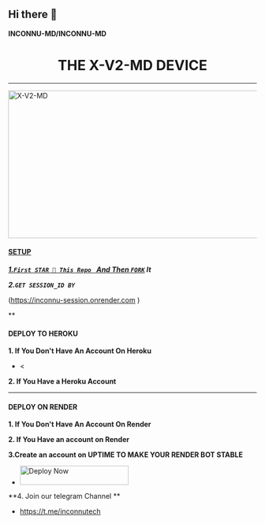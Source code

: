 ## Hi there 👋

**INCONNU-MD/INCONNU-MD**

<h1 align="center"> THE X-V2-MD DEVICE </h1>
<p align="center">  
  
***
  
<a href="https://github.com/Darkside-Md?tab=followers">
  </p>
    <img alt="X-V2-MD" width="700" height="300" src="![Screenshot_20240811-154120](https://github.com/user-attachments/assets/74dfab25-3e40-4b6d-95e3-32c7877875cd)
">
<p align="center">
<p align="center">
<a 
<p/>
<p align="center">
<a href="https://whatsapp.com/channel/0029VagRTIL35fLznbNoaV21"

***

#### SETUP 

***1.`First STAR 🌟 This Repo ` And Then [`FORK`](https://github.com/INCONNU-MD) It***

***2.`GET SESSION_ID BY`***

(https://inconnu-session.onrender.com )

**

#### DEPLOY TO HEROKU 
**1. If You Don't Have An Account On Heroku**
- <

**2. If You Have a Heroku Account**


***

#### DEPLOY ON RENDER 
**1. If You Don't Have An Account On Render**

**2. If You Have an account on Render**


**3.Create an account on UPTIME TO MAKE YOUR RENDER BOT STABLE**
- <a href="https://uptimerobot.com"><img title="Deploy Now" src="https://img.shields.io/badge/CREATE NOW-h?color=red&style=for-the-badge&logo=msi" width="220" height="38.45"/></a></p>

**4. Join our telegram Channel **
- <https://t.me/inconnutech>

